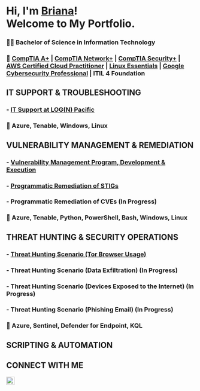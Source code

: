 # Hi, I'm <a href="https://www.linkedin.com/in/brianalwillis/">Briana</a>!<br>Welcome to My Portfolio.

### 👩‍🎓 Bachelor of Science in Information Technology
### 📃 [CompTIA A+](https://www.credly.com/earner/earned/badge/b053f3c0-6e80-4d2e-bb8c-f8f4f8172a40) | [CompTIA Network+](https://www.credly.com/earner/earned/badge/8ca33678-28c0-4119-b5b4-822a320eb803) | [CompTIA Security+](https://www.credly.com/earner/earned/badge/da5ce54c-26da-4b7e-849b-182c826863c5) | [AWS Certified Cloud Practitioner](https://www.credly.com/earner/earned/badge/6f187de9-6d92-4634-b4a7-d0c02943d1af) | [Linux Essentials](https://www.credly.com/earner/earned/badge/043dea14-3383-4b88-86bd-e26f7be1d630) | [Google Cybersecurity Professional](https://www.credly.com/earner/earned/badge/bbe5b941-760f-4552-803f-c85c04d2a9c9) | ITIL 4 Foundation

## IT SUPPORT & TROUBLESHOOTING
### - [IT Support at LOG(N) Pacific](https://docs.google.com/document/d/1WcZ9Qxq9uVz84WpdCy7kYp1DztAs-bsZckTrtxtLlHM/edit?tab=t.0)
### 🧰 Azure, Tenable, Windows, Linux

## VULNERABILITY MANAGEMENT & REMEDIATION

### - [Vulnerability Management Program, Development & Execution](https://github.com/brianalwillis/vulnerability-management-program) 
### - [Programmatic Remediation of STIGs](https://github.com/brianalwillis/programmatic-vulnerability-remediation)
### - Programmatic Remediation of CVEs (In Progress)
### 🧰 Azure, Tenable, Python, PowerShell, Bash, Windows, Linux

## THREAT HUNTING & SECURITY OPERATIONS 

### - [Threat Hunting Scenario (Tor Browser Usage)](https://github.com/brianalwillis/threat-hunting-scenario-tor/blob/main/README.md)
### - Threat Hunting Scenario (__Data Exfiltration__) (In Progress)
### - Threat Hunting Scenario (Devices Exposed to the Internet) (In Progress)
### - Threat Hunting Scenario (Phishing Email) (In Progress)
### 🧰 Azure, Sentinel, Defender for Endpoint, KQL

## SCRIPTING & AUTOMATION



## CONNECT WITH ME 

[<img align="left" alt="Briana Willis | LinkedIn" width="22px" src="https://cdn.jsdelivr.net/npm/simple-icons@v3/icons/linkedin.svg" />][linkedin]

[linkedin]: https://linkedin.com/in/brianalwillis

<!--
<img width="35" alt="image" src="https://github.com/user-attachments/assets/2f41c7cd-5ea8-4475-b451-a37161b6c3fb"> 
<img width="35" alt="image" src="https://github.com/user-attachments/assets/77649969-9910-4994-8b96-74a116cfb2a8">
-->
